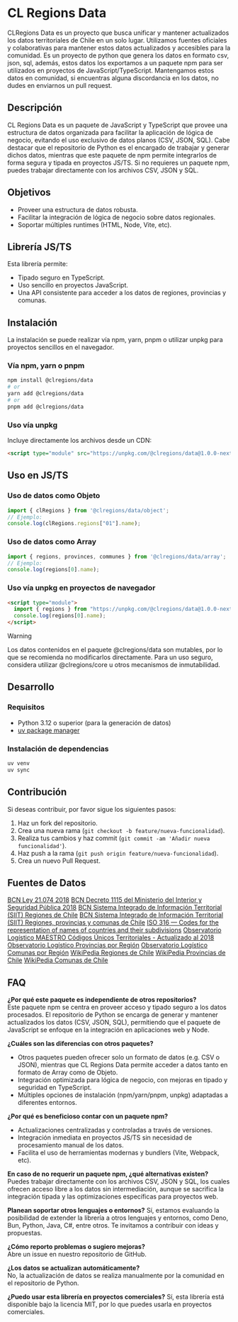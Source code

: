 # CL Regions Data

CLRegions Data es un proyecto que busca unificar y mantener actualizados los datos territoriales de Chile en un solo lugar.
Utilizamos fuentes oficiales y colaborativas para mantener estos datos actualizados y accesibles para la comunidad.
Es un proyecto de python que genera los datos en formato csv, json, sql, además, estos datos los exportamos a un paquete npm para ser utilizados en proyectos de JavaScript/TypeScript.
Mantengamos estos datos en comunidad, si encuentras alguna discordancia en los datos, no dudes en enviarnos un pull request.

## Descripción
CL Regions Data es un paquete de JavaScript y TypeScript que provee una estructura de datos organizada para facilitar la aplicación de lógica de negocio, evitando el uso exclusivo de datos planos (CSV, JSON, SQL). Cabe destacar que el repositorio de Python es el encargado de trabajar y generar dichos datos, mientras que este paquete de npm permite integrarlos de forma segura y tipada en proyectos JS/TS. Si no requieres un paquete npm, puedes trabajar directamente con los archivos CSV, JSON y SQL.

## Objetivos
- Proveer una estructura de datos robusta.
- Facilitar la integración de lógica de negocio sobre datos regionales.
- Soportar múltiples runtimes (HTML, Node, Vite, etc).

## Librería JS/TS
Esta librería permite:
- Tipado seguro en TypeScript.
- Uso sencillo en proyectos JavaScript.
- Una API consistente para acceder a los datos de regiones, provincias y comunas.

## Instalación
La instalación se puede realizar vía npm, yarn, pnpm o utilizar unpkg para proyectos sencillos en el navegador.

### Vía npm, yarn o pnpm
```bash
npm install @clregions/data
# or
yarn add @clregions/data
# or
pnpm add @clregions/data
```

### Uso vía unpkg
Incluye directamente los archivos desde un CDN:
```html
<script type="module" src="https://unpkg.com/@clregions/data@1.0.0-next.1/dist/array/index.js"></script>
```

## Uso en JS/TS

### Uso de datos como Objeto
```javascript
import { clRegions } from '@clregions/data/object';
// Ejemplo:
console.log(clRegions.regions["01"].name);
```

### Uso de datos como Array
```javascript
import { regions, provinces, communes } from '@clregions/data/array';
// Ejemplo:
console.log(regions[0].name);
```

### Uso vía unpkg en proyectos de navegador
```html
<script type="module">
  import { regions } from "https://unpkg.com/@clregions/data@1.0.0-next.1/dist/array/index.js";
  console.log(regions[0].name);
</script>
```

<!-- Nuevo Warning: -->
> [!WARNING]
> Los datos contenidos en el paquete @clregions/data son mutables, por lo que se recomienda no modificarlos directamente. Para un uso seguro, considera utilizar @clregions/core u otros mecanismos de inmutabilidad.

## Desarrollo

### Requisitos
- Python 3.12 o superior (para la generación de datos)
- [uv package manager](https://docs.astral.sh/uv/) 

### Instalación de dependencias
```bash
uv venv
uv sync
```

## Contribución
Si deseas contribuir, por favor sigue los siguientes pasos:
1. Haz un fork del repositorio.
2. Crea una nueva rama (`git checkout -b feature/nueva-funcionalidad`).
3. Realiza tus cambios y haz commit (`git commit -am 'Añadir nueva funcionalidad'`).
4. Haz push a la rama (`git push origin feature/nueva-funcionalidad`).
5. Crea un nuevo Pull Request.

## Fuentes de Datos

[BCN Ley 21.074 2018](https://www.bcn.cl/leychile/navegar?idNorma=1115064)
[BCN Decreto 1115 del Ministerio del Interior y Seguridad Pública 2018](https://www.bcn.cl/leychile/navegar?idNorma=1123248)
[BCN Sistema Integrado de Información Territorial (SIIT) Regiones de Chile](https://www.bcn.cl/siit/nuestropais/regiones)
[BCN Sistema Integrado de Información Territorial (SIIT) Regiones, provincias y comunas de Chile](https://www.bcn.cl/siit/nuestropais_29_01_2021/regiones_provincias_comunas_bak.htm)
[ISO 316 — Codes for the representation of names of countries and their subdivisions](https://www.iso.org/obp/ui/#iso:code:3166:CL)
[Observatorio Logístico MAESTRO Códigos Únicos Territoriales - Actualizado al 2018](https://datos.observatoriologistico.cl/dataviews/262940/maestro-codigos-unicos-territoriales-actualizado-al-2018/)
[Observatorio Logístico Provincias por Región](https://datos.observatoriologistico.cl/dataviews/244278/provincias-por-region/)
[Observatorio Logístico Comunas por Región](https://datos.observatoriologistico.cl/dataviews/244276/comunas-por-region/)
[WikiPedia Regiones de Chile](https://es.wikipedia.org/wiki/Regiones_de_Chile)
[WikiPedia Provincias de Chile](https://es.wikipedia.org/wiki/Anexo:Provincias_de_Chile)
[WikiPedia Comunas de Chile](https://es.wikipedia.org/wiki/Anexo:Comunas_de_Chile)

## FAQ
**¿Por qué este paquete es independiente de otros repositorios?**  
Este paquete npm se centra en proveer acceso y tipado seguro a los datos procesados. El repositorio de Python se encarga de generar y mantener actualizados los datos (CSV, JSON, SQL), permitiendo que el paquete de JavaScript se enfoque en la integración en aplicaciones web y Node.

**¿Cuáles son las diferencias con otros paquetes?**  
- Otros paquetes pueden ofrecer solo un formato de datos (e.g. CSV o JSON), mientras que CL Regions Data permite acceder a datos tanto en formato de Array como de Objeto.  
- Integración optimizada para lógica de negocio, con mejoras en tipado y seguridad en TypeScript.  
- Múltiples opciones de instalación (npm/yarn/pnpm, unpkg) adaptadas a diferentes entornos.

**¿Por qué es beneficioso contar con un paquete npm?**  
- Actualizaciones centralizadas y controladas a través de versiones.
- Integración inmediata en proyectos JS/TS sin necesidad de procesamiento manual de los datos.
- Facilita el uso de herramientas modernas y bundlers (Vite, Webpack, etc).

**En caso de no requerir un paquete npm, ¿qué alternativas existen?**  
Puedes trabajar directamente con los archivos CSV, JSON y SQL, los cuales ofrecen acceso libre a los datos sin intermediación, aunque se sacrifica la integración tipada y las optimizaciones específicas para proyectos web.

**Planean soportar otros lenguajes o entornos?**
Sí, estamos evaluando la posibilidad de extender la librería a otros lenguajes y entornos, como Deno, Bun, Python, Java, C#, entre otros. Te invitamos a contribuir con ideas y propuestas.

**¿Cómo reporto problemas o sugiero mejoras?**  
Abre un issue en nuestro repositorio de GitHub.

**¿Los datos se actualizan automáticamente?**  
No, la actualización de datos se realiza manualmente por la comunidad en el repositorio de Python.

**¿Puedo usar esta librería en proyectos comerciales?**
Sí, esta librería está disponible bajo la licencia MIT, por lo que puedes usarla en proyectos comerciales.